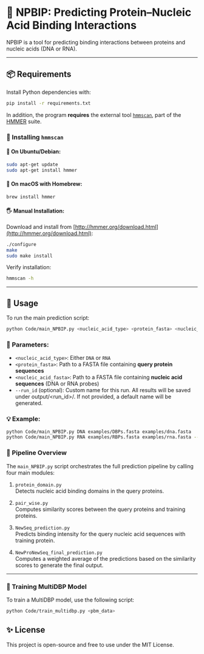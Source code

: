 # 🔬 NPBIP: Predicting Protein–Nucleic Acid Binding Interactions

NPBIP is a tool for predicting binding interactions between proteins and nucleic acids (DNA or RNA).

---

## 📦 Requirements

Install Python dependencies with:

```bash
pip install -r requirements.txt
```

In addition, the program **requires** the external tool [`hmmscan`](http://hmmer.org/), part of the [HMMER](http://hmmer.org/) suite.

### 🔧 Installing `hmmscan`

#### 🐧 On Ubuntu/Debian:

```bash
sudo apt-get update
sudo apt-get install hmmer
```

#### 🍎 On macOS with Homebrew:

```bash
brew install hmmer
```

#### 🖐️ Manual Installation:

Download and install from [http://hmmer.org/download.html](http://hmmer.org/download.html):

```bash
./configure
make
sudo make install
```

Verify installation:

```bash
hmmscan -h
```

---

## 🚀 Usage

To run the main prediction script:

```bash
python Code/main_NPBIP.py <nucleic_acid_type> <protein_fasta> <nucleic_acid_fasta> [--run_id RUN_ID]

```

### 🧾 Parameters:

- `<nucleic_acid_type>`: Either `DNA` or `RNA`
- `<protein_fasta>`: Path to a FASTA file containing **query protein sequences**
- `<nucleic_acid_fasta>`: Path to a FASTA file containing **nucleic acid sequences** (DNA or RNA probes)
- `--run_id` (optional): Custom name for this run. All results will be saved under output/<run_id>/. If not provided, a default name will be generated.

### 💡 Example:

```bash
python Code/main_NPBIP.py DNA examples/DBPs.fasta examples/dna.fasta
python Code/main_NPBIP.py RNA examples/RBPs.fasta examples/rna.fasta --run_id run1_rna
```


### 🧩 Pipeline Overview
The `main_NPBIP.py` script orchestrates the full prediction pipeline by calling four main modules:

1. `protein_domain.py`  
   Detects nucleic acid binding domains in the query proteins.

2. `pair_wise.py`  
   Computes similarity scores between the query proteins and training proteins.

3. `NewSeq_prediction.py`  
   Predicts binding intensity for the query nucleic acid sequences with training protein.

4. `NewProNewSeq_final_prediction.py`  
   Computes a weighted average of the predictions based on the similarity scores to generate the final output.

---

### 🧠 Training MultiDBP Model
To train a MultiDBP model, use the following script:

```bash
python Code/train_multidbp.py <pbm_data>

```

## ✨ License

This project is open-source and free to use under the MIT License.
